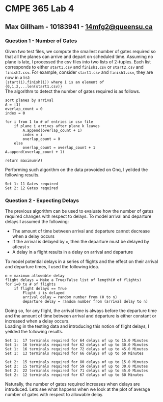 # CMPE 365 Lab 4
## Max Gillham - 10183941 - 14mfg2@queensu.ca

### Question 1 - Number of Gates
Given two test files, we compute the smallest number of gates required so that all the planes can arrive and depart on scheduled time.  Assuming no plane is late, I processed the csv files into two lists of 2-tuples.  Each list corresponds to either `start1.csv` and `finish1.csv` or  `start2.csv` and `finish2.csv`. For example, consider `start1.csv` and `finish1.csv`, they are now in a list:  
`(start(i),finish(i)) where i is an element of {0,1,2,...len(start1.csv)}`  
The algorithm to detect the number of gates required is as follows.
```
sort planes by arrival
A = [1]
overlap_count = 0
index = 0

for i from 1 to # of entries in csv file
    if plane i arrives after plane k leaves
        A.append(overlap_count + 1)
        index = i
        overlap_count = 0
    else
        overlap_count = overlap_count + 1
A.append(overlap_count + 1)

return maximum(A)
```

Performing such algorithm on the data provoided on Onq, I yeilded the following results.  
```
Set 1: 11 Gates required
Set 2: 12 Gates required
```

### Question 2 - Expecting Delays
The previous algorithm can be used to evaluate how the number of gates required changes with respect to delays.  To model arrival and departure delays I assumed the following:
* The amount of time between arrival and departure cannot decrease when a delay occurs
* If the arrival is delayed by `x`, then the departure must be delayed by atleast `x`
* A delay in a flight results in a delay on arrival and departure

To model potential delays in a series of flights and the effect on their arrival and departure times, I used the following idea.
```
n = maximum allowable delay
flight delays = Make a True/False list of length(# of flights)
for i=0 to # of flights
    if flight delays == True
        Flight i is delayed
        arrival delay = random number from (0 to n)
        departure delay = random number from (arrival delay to n)
```
Doing so, for any flight, the arrival time is always before the departure time and the amount of time between arrival and departure is either constant or increased when a delay occurs.  
Loading in the testing data and introducing this notion of flight delays, I yeilded the following results.

```
Set 1:  17 terminals required for 64 delays of up to 15.0 Minutes
Set 1:  16 terminals required for 62 delays of up to 30.0 Minutes
Set 1:  16 terminals required for 72 delays of up to 45.0 Minutes
Set 1:  13 terminals required for 66 delays of up to 60 Minutes

Set 2:  15 terminals required for 80 delays of up to 15.0 Minutes
Set 2:  15 terminals required for 59 delays of up to 30.0 Minutes
Set 2:  22 terminals required for 71 delays of up to 45.0 Minutes
Set 2:  12 terminals required for 67 delays of up to 60 Minutes
```
Naturally, the number of gates required increases when delays are intruduced.  Lets see what happens when we look at the plot of average number of gates with respect to allowable delay.
